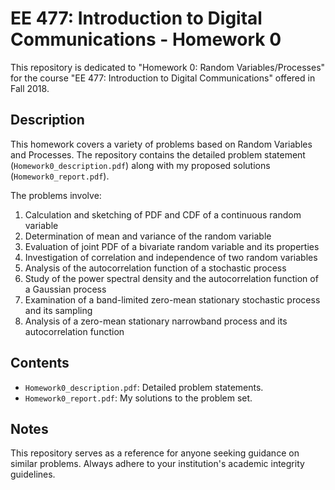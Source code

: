 # EE 477: Introduction to Digital Communications - Homework 0

This repository is dedicated to "Homework 0: Random Variables/Processes" for the course "EE 477: Introduction to Digital Communications" offered in Fall 2018.

## Description

This homework covers a variety of problems based on Random Variables and Processes. The repository contains the detailed problem statement (`Homework0_description.pdf`) along with my proposed solutions (`Homework0_report.pdf`). 

The problems involve:

1. Calculation and sketching of PDF and CDF of a continuous random variable
2. Determination of mean and variance of the random variable
3. Evaluation of joint PDF of a bivariate random variable and its properties
4. Investigation of correlation and independence of two random variables
5. Analysis of the autocorrelation function of a stochastic process
6. Study of the power spectral density and the autocorrelation function of a Gaussian process
7. Examination of a band-limited zero-mean stationary stochastic process and its sampling
8. Analysis of a zero-mean stationary narrowband process and its autocorrelation function

## Contents

- `Homework0_description.pdf`: Detailed problem statements.
- `Homework0_report.pdf`: My solutions to the problem set.
  
## Notes

This repository serves as a reference for anyone seeking guidance on similar problems. Always adhere to your institution's academic integrity guidelines.
